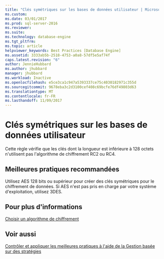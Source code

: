 ```yaml
---
title: "Clés symétriques sur les bases de données utilisateur | Microsoft Docs"
ms.custom: 
ms.date: 03/01/2017
ms.prod: sql-server-2016
ms.reviewer: 
ms.suite: 
ms.technology: database-engine
ms.tgt_pltfrm: 
ms.topic: article
helpviewer_keywords: Best Practices [Database Engine]
ms.assetid: 3333ab5b-2518-4753-a0a8-57df5e5af74f
caps.latest.revision: "6"
author: JennieHubbard
ms.author: jhubbard
manager: jhubbard
ms.workload: Inactive
ms.openlocfilehash: e5ce3ca1c947a5393337ce75c4030182971c355d
ms.sourcegitcommit: 9678eba3c2d3100cef408c69bcfe76df49803d63
ms.translationtype: MT
ms.contentlocale: fr-FR
ms.lasthandoff: 11/09/2017
---
```

# <a name="symmetric-keys-on-user-databases"></a>Clés symétriques sur les bases de données utilisateur
  Cette règle vérifie que les clés dont la longueur est inférieure à 128 octets n'utilisent pas l'algorithme de chiffrement RC2 ou RC4.  
  
## <a name="best-practices-recommendations"></a>Meilleures pratiques recommandées  
 Utilisez AES 128 bits ou supérieur pour créer des clés symétriques pour le chiffrement de données. Si AES n'est pas pris en charge par votre système d'exploitation, utilisez 3DES.  
  
## <a name="for-more-information"></a>Pour plus d'informations  
 [Choisir un algorithme de chiffrement](../../relational-databases/security/encryption/choose-an-encryption-algorithm.md)  
  
## <a name="see-also"></a>Voir aussi  
 [Contrôler et appliquer les meilleures pratiques à l'aide de la Gestion basée sur des stratégies](../../relational-databases/policy-based-management/monitor-and-enforce-best-practices-by-using-policy-based-management.md)  
  
  
